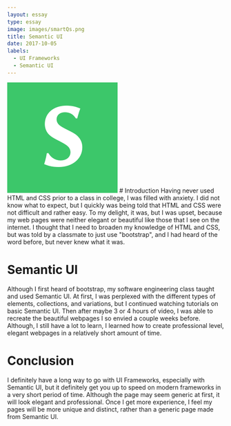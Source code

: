 ```yaml
---
layout: essay
type: essay
image: images/smartQs.png
title: Semantic UI
date: 2017-10-05
labels:
  - UI Frameworks
  - Semantic UI
---
```

<img class="ui large left floated image" src="../images/semantic.png">
# Introduction
Having never used HTML and CSS prior to a class in college, I was filled with anxiety. I did not know
what to expect, but I quickly was being told that HTML and CSS were not difficult and rather easy.
To my delight, it was, but I was upset, because my web pages were neither elegant or beautiful like
those that I see on the internet. I thought that I need to broaden my knowledge of HTML and CSS, but 
was told by a classmate to just use "bootstrap", and I had heard of the word before, but never knew what
it was.

# Semantic UI
Although I first heard of bootstrap, my software engineering class taught and used Semantic UI. At first,
I was perplexed with the different types of elements, collections, and variations, but I continued watching
tutorials on basic Semantic UI. Then after maybe 3 or 4 hours of video, I was able to recreate the beautiful
webpages I so envied a couple weeks before. Although, I still have a lot to learn, I learned how to 
create professional level, elegant webpages in a relatively short amount of time. 

# Conclusion
I definitely have a long way to go with UI Frameworks, especially with Semantic UI, but it definitely
get you up to speed on modern frameworks in a very short period of time. Although the page may seem generic
at first, it will look elegant and professional. Once I get more experience, I feel my pages will be 
more unique and distinct, rather than a generic page made from Semantic UI.
